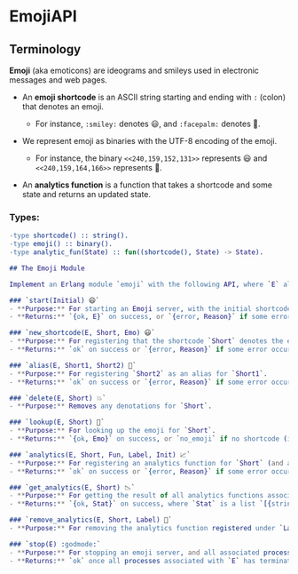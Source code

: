 # EmojiAPI

## Terminology

**Emoji** (aka emoticons) are ideograms and smileys used in electronic messages and web pages.

- An **emoji shortcode** is an ASCII string starting and ending with `:` (colon) that denotes an emoji. 
  - For instance, `:smiley:` denotes 😃, and `:facepalm:` denotes 🤦.

- We represent emoji as binaries with the UTF-8 encoding of the emoji. 
  - For instance, the binary `<<240,159,152,131>>` represents 😃 and `<<240,159,164,166>>` represents 🤦.

- An **analytics function** is a function that takes a shortcode and some state and returns an updated state. 

### Types:

```erlang
-type shortcode() :: string().
-type emoji() :: binary().
-type analytic_fun(State) :: fun((shortcode(), State) -> State).

## The Emoji Module

Implement an Erlang module `emoji` with the following API, where `E` always stands for an Emoji server:

### `start(Initial) 😄`
- **Purpose:** For starting an Emoji server, with the initial shortcodes definition given by `Initial`.
- **Returns:** `{ok, E}` on success, or `{error, Reason}` if some error occurred.

### `new_shortcode(E, Short, Emo) 😃`
- **Purpose:** For registering that the shortcode `Short` denotes the emoji `Emo`.
- **Returns:** `ok` on success or `{error, Reason}` if some error occurred.

### `alias(E, Short1, Short2) 🙌`
- **Purpose:** For registering `Short2` as an alias for `Short1`.
- **Returns:** `ok` on success or `{error, Reason}` if some error occurred.

### `delete(E, Short) 💥`
- **Purpose:** Removes any denotations for `Short`.

### `lookup(E, Short) 👀`
- **Purpose:** For looking up the emoji for `Short`.
- **Returns:** `{ok, Emo}` on success, or `no_emoji` if no shortcode (including aliases) are found.

### `analytics(E, Short, Fun, Label, Init) 📈`
- **Purpose:** For registering an analytics function for `Short` (and aliases).
- **Returns:** `ok` on success or `{error, Reason}` if some error occurred.

### `get_analytics(E, Short) 📉`
- **Purpose:** For getting the result of all analytics functions associated with a specific shortcode (including aliases).
- **Returns:** `{ok, Stat}` on success, where `Stat` is a list `[{string, any()}]` with the label and the (updated) state for each analytics function registered for `Short`; otherwise returns `{error, Reason}` if some error occurred.

### `remove_analytics(E, Short, Label) 🔪`
- **Purpose:** For removing the analytics function registered under `Label` for `Short` (including aliases).

### `stop(E) :godmode:`
- **Purpose:** For stopping an emoji server, and all associated processes (if relevant).
- **Returns:** `ok` once all processes associated with `E` has terminated; or `{error, Reason}` if some error occurred.
